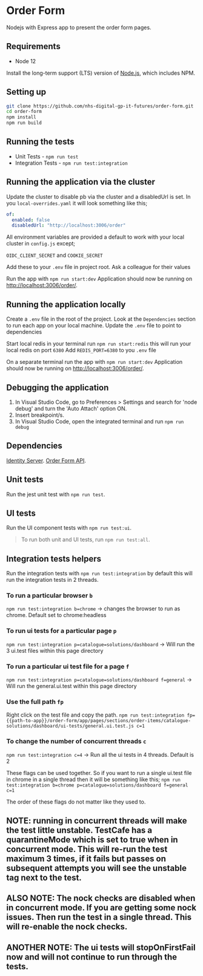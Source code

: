 # Order Form

Nodejs with Express app to present the order form pages.

## Requirements

- Node 12

Install the long-term support (LTS) version of <a href="https://nodejs.org/en/">Node.js</a>, which includes NPM.

## Setting up

```sh
git clone https://github.com/nhs-digital-gp-it-futures/order-form.git
cd order-form
npm install
npm run build
```

## Running the tests

- Unit Tests - `npm run test`
- Integration Tests - `npm run test:integration`

## Running the application via the cluster
Update the cluster to disable pb via the cluster and a disabledUrl is set. In you `local-overrides.yaml` it will look something like this;

```yaml
of:
  enabled: false
  disabledUrl: "http://localhost:3006/order"
```

All environment variables are provided a default to work with your local cluster in `config.js` except;

`OIDC_CLIENT_SECRET` and `COOKIE_SECRET`

Add these to your `.env` file in project root. Ask a colleague for their values

Run the app with `npm run start:dev`
Application should now be running on <a href="http://localhost:3006/order/">http://localhost:3006/order/</a>.

## Running the application locally

Create a `.env` file in the root of the project.
Look at the `Dependencies` section to run each app on your local machine.
Update the `.env` file to point to dependencies

Start local redis in your terminal run `npm run start:redis` this will run your local redis on port `6380`
Add `REDIS_PORT=6380` to you `.env` file

On a separate terminal run the app with `npm run start:dev`
Application should now be running on <a href="http://localhost:3006/order/">http://localhost:3006/order/</a>.

## Debugging the application

 1. In Visual Studio Code, go to Preferences > Settings and search for 'node debug' and turn the 'Auto Attach' option ON.
 2. Insert breakpoint/s.
 3. In Visual Studio Code, open the integrated terminal and run `npm run debug`

## Dependencies
[Identity Server](https://github.com/nhs-digital-gp-it-futures/BuyingCatalogueIdentity).
[Order Form API](https://github.com/nhs-digital-gp-it-futures/BuyingCatalogueOrdering#running-the-application).

## Unit tests
Run the jest unit test with `npm run test`.

## UI tests
Run the UI component tests with `npm run test:ui`.

> To run both unit and UI tests, run `npm run test:all`.

## Integration tests helpers
Run the integration tests with `npm run test:integration` by default this will run the integration tests in 2 threads.

### To run a particular browser `b`
`npm run test:integration b=chrome` -> changes the browser to run as chrome. Default set to chrome:headless

### To run ui tests for a particular page `p`
`npm run test:integration p=catalogue=solutions/dashboard` -> Will run the 3 ui.test files within this page directory

### To run a particular ui test file for a page `f`
`npm run test:integration p=catalogue=solutions/dashboard f=general` -> Will run the general.ui.test within this page directory

### Use the full path `fp`
Right click on the test file and copy the path.
`npm run test:integration fp={{path-to-app}}/order-form/app/pages/sections/order-items/catalogue-solutions/dashboard/ui-tests/general.ui.test.js c=1`

### To change the number of concurrent threads `c`
`npm run test:integration c=4` -> Run all the ui tests in 4 threads. Default is 2

These flags can be used together. So if you want to run a single ui.test file in chrome in a single thread then it will be something like this;
`npm run test:integration b=chrome p=catalogue=solutions/dashboard f=general c=1`

The order of these flags do not matter like they used to.

## NOTE: running in concurrent threads will make the test little unstable. TestCafe has a quarantineMode which is set to true when in concurrent mode. This will re-run the test maximum 3 times, if it fails but passes on subsequent attempts you will see the unstable tag next to the test.

## ALSO NOTE: The nock checks are disabled when in concurrent mode. If you are getting some nock issues. Then run the test in a single thread. This will re-enable the nock checks.

## ANOTHER NOTE: The ui tests will stopOnFirstFail now and will not continue to run through the tests.
